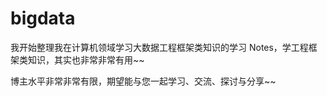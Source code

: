 
# bigdata

我开始整理我在计算机领域学习大数据工程框架类知识的学习 Notes，学工程框架类知识，其实也非常非常有用~~

博主水平非常非常有限，期望能与您一起学习、交流、探讨与分享~~
